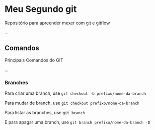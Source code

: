 # Meu Segundo git
Repositório para apreender mexer com git e gitflow

...
## Comandos

Principais Comandos do GIT

...
### Branches

Para criar uma branch, use `git checkout -b prefixo/nome-da-branch`

Para mudar de branch, use `git checkout prefixo/nome-da-branch`

Para listar as branches, use `git branch`

E para apagar uma branch, use `git branch prefixo/nome-da-branch -D`


